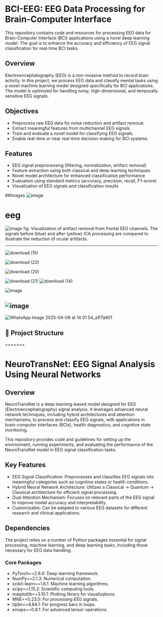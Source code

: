 # BCI-EEG: EEG Data Processing for Brain-Computer Interface

This repository contains code and resources for processing EEG data for Brain-Computer Interface (BCI) applications using a novel deep learning model. The goal is to enhance the accuracy and efficiency of EEG signal classification for real-time BCI tasks.

## Overview

Electroencephalography (EEG) is a non-invasive method to record brain activity. In this project, we process EEG data and classify mental tasks using a novel machine learning model designed specifically for BCI applications. The model is optimized for handling noisy, high-dimensional, and temporally sensitive EEG signals.

## Objectives

- Preprocess raw EEG data for noise reduction and artifact removal.
- Extract meaningful features from multichannel EEG signals.
- Train and evaluate a novel model for classifying EEG signals.
- Enable real-time or near real-time decision-making for BCI systems.

## Features

- EEG signal preprocessing (filtering, normalization, artifact removal)
- Feature extraction using both classical and deep learning techniques
- Novel model architecture for enhanced classification performance
- Evaluation using standard metrics (accuracy, precision, recall, F1-score)
- Visualization of EEG signals and classification results


##Images
![image](https://github.com/user-attachments/assets/24c62527-ee2f-4db6-abc6-b632a0ce21fe)

# eeg

![image](https://github.com/user-attachments/assets/99d8b62b-955c-4d7f-af7a-1d480221d250)
fig: Visualization of artifact removal from frontal EEG channels.
The signals before (blue) and after (yellow) ICA processing are compared
to illustrate the reduction of ocular artifacts.

---

![download (15)](https://github.com/user-attachments/assets/f8d7e24d-2f2c-43c6-8f25-a76630d02f54)

![download (22)](https://github.com/user-attachments/assets/17444056-785f-42e6-9d48-1da5850fbbf8)

![download (20)](https://github.com/user-attachments/assets/2f2d507c-351e-42bf-9efb-f58954acffa2)

![download (21)](https://github.com/user-attachments/assets/ea0f3702-4bc0-4d0d-bc09-dddbd86f2c2d)
![download (14)](https://github.com/user-attachments/assets/8aee9700-7a9b-46ae-b553-77e346bf4e6c)

![image](https://github.com/user-attachments/assets/301f9e3e-0969-40ed-bb6d-2bbf6d03d885)

![image](https://github.com/user-attachments/assets/8257c725-d247-459c-9842-4476ef7bf713)
------------------
![WhatsApp Image 2025-04-08 at 14 01 54_a1f7a901](https://github.com/user-attachments/assets/b24c9895-ce76-466f-b2f4-f3d91b6fb6d2)

## 📁 Project Structure

=======
# NeuroTransNet: EEG Signal Analysis Using Neural Networks

## Overview
NeuroTransNet is a deep learning-based model designed for EEG (Electroencephalography) signal analysis. It leverages advanced neural network techniques, including hybrid architectures and attention mechanisms, to process and classify EEG signals, with applications in brain-computer interfaces (BCIs), health diagnostics, and cognitive state monitoring.

This repository provides code and guidelines for setting up the environment, running experiments, and evaluating the performance of the NeuroTransNet model in EEG signal classification tasks.

## Key Features

- EEG Signal Classification: Preprocesses and classifies EEG signals into meaningful categories such as cognitive states or health conditions.
- Hybrid Neural Network Architecture: Utilizes a Classical -> Quantum -> Classical architecture for efficient signal processing.
- Dual Attention Mechanism: Focuses on relevant parts of the EEG signal to improve model accuracy and interpretability.
- Customizable: Can be adapted to various EEG datasets for different research and clinical applications.

## Dependencies

The project relies on a number of Python packages essential for signal processing, machine learning, and deep learning tasks, including those necessary for EEG data handling.

### Core Packages
- PyTorch==2.6.0: Deep learning framework.
- NumPy==2.1.3: Numerical computation.
- scikit-learn==1.6.1: Machine learning algorithms.
- scipy==1.15.2: Scientific computing tools.
- matplotlib==3.10.1: Plotting library for visualizations.
- MNE==0.23.0: For processing EEG signals.
- tqdm==4.64.1: For progress bars in loops.
- einops==0.8.1: For advanced tensor operations.
